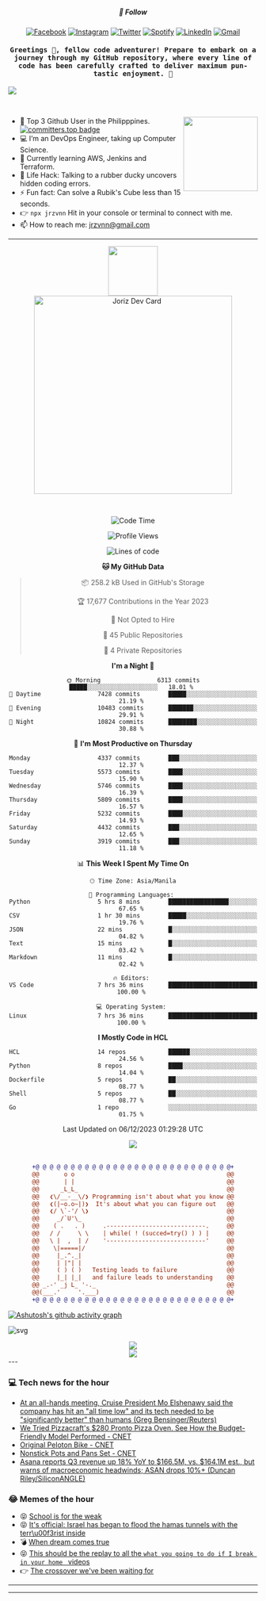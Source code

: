 <h5 align="center">💬 Follow</h5>
<div align="center">

[![Facebook](https://img.shields.io/badge/Facebook-%231877F2.svg?style=for-the-badge&logo=Facebook&logoColor=white)](https://www.facebook.com/Horisyo/)
[![Instagram](https://img.shields.io/badge/Instagram-%23E4405F.svg?style=for-the-badge&logo=Instagram&logoColor=white)](https://www.instagram.com/jrzvnn_/)
[![Twitter](https://img.shields.io/badge/Twitter-%231DA1F2.svg?style=for-the-badge&logo=Twitter&logoColor=white)](https://twitter.com/jrz_studies)
[![Spotify](https://img.shields.io/badge/Spotify-%231ED760.svg?style=for-the-badge&logo=Spotify&logoColor=white)](https://open.spotify.com/user/217td4qrc6mzqjodfalmzjpdi?si=b93099b9078c4ccb)
[![LinkedIn](https://img.shields.io/badge/LinkedIn-%230077B5.svg?style=for-the-badge&logo=LinkedIn&logoColor=white)](https://www.linkedin.com/in/jrz-vnn/)
[![Gmail](https://img.shields.io/badge/Gmail-D14836?style=for-the-badge&logo=gmail&logoColor=white)](mailto:jrzvnn@gmail.com)

</div>
<h4 align="center"><samp>Greetings 👋, fellow code adventurer! Prepare to embark on a journey through my GitHub repository, where every line of code has been carefully crafted to deliver maximum pun-tastic enjoyment. 🚀 </samp></h4>

<!--horizontal divider(gradiant)-->
<img src="https://user-images.githubusercontent.com/73097560/115834477-dbab4500-a447-11eb-908a-139a6edaec5c.gif">

&nbsp; 

<img align='right' src='https://github.com/Rishit-dagli/Rishit-dagli/blob/master/images/octocat-anime.gif' width='150"'>

- 🚀 Top 3 Github User in the Philipppines. [![committers.top badge](https://user-badge.committers.top/philippines/jrzvnn.svg)](https://user-badge.committers.top/philippines/USERNAME)
- 💻 I’m an DevOps Engineer, taking up Computer Science.
- 🤖 Currently learning AWS, Jenkins and Terraform.
- 🎯 Life Hack: Talking to a rubber ducky uncovers hidden coding errors.
- ⚡ Fun fact: Can solve a Rubik's Cube less than 15 seconds.
- 👉 `npx jrzvnn` Hit in your console or terminal to connect with me.
- 📫 How to reach me: jrzvnn@gmail.com

---

<!--🖼️OCTOCAT-->
<p align="center">

<img src="https://media.giphy.com/media/IP7sarl7C5lSFCw9rG/giphy.gif"  width="100px" height="100px">
<br />
<a href="https://app.daily.dev/jorizvillanueva"><img src="https://github.com/jrzvnn/jrzvnn/blob/main/devcard.svg" width="400" alt="Joriz Dev Card"/></a>
</p>

<br />
<div align="center">

<!--START_SECTION:waka-->
![Code Time](http://img.shields.io/badge/Code%20Time-225%20hrs%2036%20mins-blue)

![Profile Views](http://img.shields.io/badge/Profile%20Views-64-blue)

![Lines of code](https://img.shields.io/badge/From%20Hello%20World%20I%27ve%20Written-1.5%20million%20lines%20of%20code-blue)

**🐱 My GitHub Data** 

> 📦 258.2 kB Used in GitHub's Storage 
 > 
> 🏆 17,677 Contributions in the Year 2023
 > 
> 🚫 Not Opted to Hire
 > 
> 📜 45 Public Repositories 
 > 
> 🔑 4 Private Repositories 
 > 
**I'm a Night 🦉** 

```text
🌞 Morning                6313 commits        █████░░░░░░░░░░░░░░░░░░░░   18.01 % 
🌆 Daytime                7428 commits        █████░░░░░░░░░░░░░░░░░░░░   21.19 % 
🌃 Evening                10483 commits       ███████░░░░░░░░░░░░░░░░░░   29.91 % 
🌙 Night                  10824 commits       ████████░░░░░░░░░░░░░░░░░   30.88 % 
```
📅 **I'm Most Productive on Thursday** 

```text
Monday                   4337 commits        ███░░░░░░░░░░░░░░░░░░░░░░   12.37 % 
Tuesday                  5573 commits        ████░░░░░░░░░░░░░░░░░░░░░   15.90 % 
Wednesday                5746 commits        ████░░░░░░░░░░░░░░░░░░░░░   16.39 % 
Thursday                 5809 commits        ████░░░░░░░░░░░░░░░░░░░░░   16.57 % 
Friday                   5232 commits        ████░░░░░░░░░░░░░░░░░░░░░   14.93 % 
Saturday                 4432 commits        ███░░░░░░░░░░░░░░░░░░░░░░   12.65 % 
Sunday                   3919 commits        ███░░░░░░░░░░░░░░░░░░░░░░   11.18 % 
```


📊 **This Week I Spent My Time On** 

```text
🕑︎ Time Zone: Asia/Manila

💬 Programming Languages: 
Python                   5 hrs 8 mins        █████████████████░░░░░░░░   67.65 % 
CSV                      1 hr 30 mins        █████░░░░░░░░░░░░░░░░░░░░   19.76 % 
JSON                     22 mins             █░░░░░░░░░░░░░░░░░░░░░░░░   04.82 % 
Text                     15 mins             █░░░░░░░░░░░░░░░░░░░░░░░░   03.42 % 
Markdown                 11 mins             █░░░░░░░░░░░░░░░░░░░░░░░░   02.42 % 

🔥 Editors: 
VS Code                  7 hrs 36 mins       █████████████████████████   100.00 % 

💻 Operating System: 
Linux                    7 hrs 36 mins       █████████████████████████   100.00 % 
```

**I Mostly Code in HCL** 

```text
HCL                      14 repos            ██████░░░░░░░░░░░░░░░░░░░   24.56 % 
Python                   8 repos             ████░░░░░░░░░░░░░░░░░░░░░   14.04 % 
Dockerfile               5 repos             ██░░░░░░░░░░░░░░░░░░░░░░░   08.77 % 
Shell                    5 repos             ██░░░░░░░░░░░░░░░░░░░░░░░   08.77 % 
Go                       1 repo              ░░░░░░░░░░░░░░░░░░░░░░░░░   01.75 % 
```




 Last Updated on 06/12/2023 01:29:28 UTC
<!--END_SECTION:waka-->

<img src="https://wakatime.com/share/@jrzvnn/70a4618c-7cd9-4016-b7b9-eabe75c837ee.svg">

<br />
<br />

```diff
+@ @ @ @ @ @ @ @ @ @ @ @ @ @ @ @ @ @ @ @ @ @ @ @ @ @ @ @+
@@       o o                                           @@
@@       | |                                           @@
@@      _L_L_                                          @@
@@   ❮\/__-__\/❯ Programming isn't about what you know @@
@@   ❮(|~o.o~|)❯  It's about what you can figure out   @@
@@   ❮/ \`-'/ \❯                                       @@
@@     _/`U'\_                                         @@
@@    ( .   . )     .----------------------------.     @@
@@   / /     \ \    | while( ! (succed=try() ) ) |     @@
@@   \ |  ,  | /    '----------------------------'     @@
@@    \|=====|/                                        @@
@@     |_.^._|                                         @@
@@     | |"| |                                         @@
@@     ( ) ( )   Testing leads to failure              @@
@@     |_| |_|   and failure leads to understanding    @@
@@ _.-' _j L_ '-._                                     @@
@@(___.'     '.___)                                    @@
+@ @ @ @ @ @ @ @ @ @ @ @ @ @ @ @ @ @ @ @ @ @ @ @ @ @ @ @+

```

</div>




[![Ashutosh's github activity graph](https://github-readme-activity-graph.vercel.app/graph?username=jrzvnn&theme=github-compact)](https://github.com/ashutosh00710/github-readme-activity-graph)


![svg](profile-3d-contrib/profile-night-green.svg)

<div align="center">
<img src="https://github.com/jrzvnn/jrzvnn/blob/output/github-snake-dark.svg">
</div>

<div align=center>
<img align=center src=https://metrics.lecoq.io/jrzvnn?template=classic&isocalendar=1&languages=1&achievements=1&base=header%2C%20activity%2C%20community%2C%20repositories%2C%20metadata&base.indepth=false&base.hireable=false&base.skip=false&isocalendar=false&isocalendar.duration=full-year&languages=false&languages.limit=8&languages.threshold=0%25&languages.other=false&languages.colors=github&languages.sections=most-used&languages.indepth=false&languages.analysis.timeout=15&languages.analysis.timeout.repositories=7.5&languages.categories=markup%2C%20programming&languages.recent.categories=markup%2C%20programming&languages.recent.load=300&languages.recent.days=14&achievements=false&achievements.threshold=C&achievements.secrets=true&achievements.display=detailed&achievements.limit=0&config.timezone=Asia%2FManila)
</div>
<div align="left">
---

### 💻 Tech news for the hour

<!-- TECH:START -->
 - [At an all-hands meeting, Cruise President Mo Elshenawy said the company has hit an &quot;all time low&quot; and its tech needed to be &quot;significantly better&quot; than humans &lpar;Greg Bensinger/Reuters&rpar;](http://www.techmeme.com/231205/p36#a231205p36)
 - [We Tried Pizzacraft&#39;s $280 Pronto Pizza Oven. See How the Budget-Friendly Model Performed     - CNET](https://www.cnet.com/home/yard-and-outdoors/we-tried-pizzacrafts-280-pronto-pizza-oven-see-how-the-budget-friendly-model-performed/#ftag=CAD590a51e)
 - [Original Peloton Bike     - CNET](https://www.cnet.com/health/fitness/original-peloton-bike-dpnl/#ftag=CAD590a51e)
 - [Nonstick Pots and Pans Set     - CNET](https://www.cnet.com/news/nonstick-pots-and-pans-set-dpnl/#ftag=CAD590a51e)
 - [Asana reports Q3 revenue up 18% YoY to $166.5M, vs. $164.1M est., but warns of macroeconomic headwinds; ASAN drops 10%+ &lpar;Duncan Riley/SiliconANGLE&rpar;](http://www.techmeme.com/231205/p35#a231205p35)<!-- TECH:END -->

### 😂 Memes of the hour

<!-- MEMES:START -->
 - 😝 [School is for the weak](http://9gag.com/gag/adPzzZQ)
 - 😝 [It&#39;s official: Israel has began to flood the hamas tunnels with the terr\u00f3rist inside](http://9gag.com/gag/aZDYO5Q)
 - 💣 [When dream comes true](http://9gag.com/gag/aMELLO1)
 - 😝 [This should be the replay to all the `what you going to do if I break in your home ` videos](http://9gag.com/gag/aL1EZ6z)
 - 👉 [The crossover we&#39;ve been waiting for](http://9gag.com/gag/az23pmZ)<!-- MEMES:END -->

---

---
